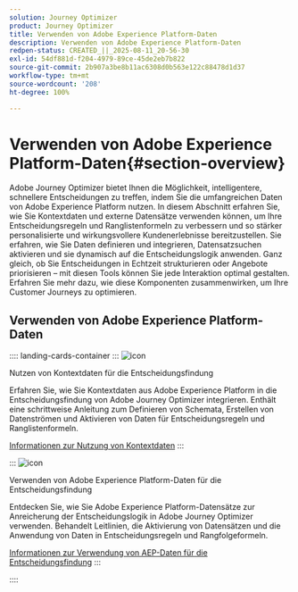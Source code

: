 ```yaml
---
solution: Journey Optimizer
product: Journey Optimizer
title: Verwenden von Adobe Experience Platform-Daten
description: Verwenden von Adobe Experience Platform-Daten
redpen-status: CREATED_||_2025-08-11_20-56-30
exl-id: 54df881d-f204-4979-89ce-45de2eb7b822
source-git-commit: 2b907a3be8b11ac6308d0b563e122c88478d1d37
workflow-type: tm+mt
source-wordcount: '208'
ht-degree: 100%

---
```


# Verwenden von Adobe Experience Platform-Daten{#section-overview}

Adobe Journey Optimizer bietet Ihnen die Möglichkeit, intelligentere, schnellere Entscheidungen zu treffen, indem Sie die umfangreichen Daten von Adobe Experience Platform nutzen. In diesem Abschnitt erfahren Sie, wie Sie Kontextdaten und externe Datensätze verwenden können, um Ihre Entscheidungsregeln und Ranglistenformeln zu verbessern und so stärker personalisierte und wirkungsvollere Kundenerlebnisse bereitzustellen. Sie erfahren, wie Sie Daten definieren und integrieren, Datensatzsuchen aktivieren und sie dynamisch auf die Entscheidungslogik anwenden. Ganz gleich, ob Sie Entscheidungen in Echtzeit strukturieren oder Angebote priorisieren – mit diesen Tools können Sie jede Interaktion optimal gestalten. Erfahren Sie mehr dazu, wie diese Komponenten zusammenwirken, um Ihre Customer Journeys zu optimieren.

## Verwenden von Adobe Experience Platform-Daten

:::: landing-cards-container
:::
![icon](https://cdn.experienceleague.adobe.com/icons/puzzle-piece.svg)

Nutzen von Kontextdaten für die Entscheidungsfindung

Erfahren Sie, wie Sie Kontextdaten aus Adobe Experience Platform in die Entscheidungsfindung von Adobe Journey Optimizer integrieren. Enthält eine schrittweise Anleitung zum Definieren von Schemata, Erstellen von Datenströmen und Aktivieren von Daten für Entscheidungsregeln und Ranglistenformeln.

[Informationen zur Nutzung von Kontextdaten](../using/experience-decisioning/context-data.md)
:::

:::
![icon](https://cdn.experienceleague.adobe.com/icons/gear.svg?lang=de)

Verwenden von Adobe Experience Platform-Daten für die Entscheidungsfindung

Entdecken Sie, wie Sie Adobe Experience Platform-Datensätze zur Anreicherung der Entscheidungslogik in Adobe Journey Optimizer verwenden. Behandelt Leitlinien, die Aktivierung von Datensätzen und die Anwendung von Daten in Entscheidungsregeln und Rangfolgeformeln.

[Informationen zur Verwendung von AEP-Daten für die Entscheidungsfindung](../using/experience-decisioning/aep-data-exd.md)
:::

::::
